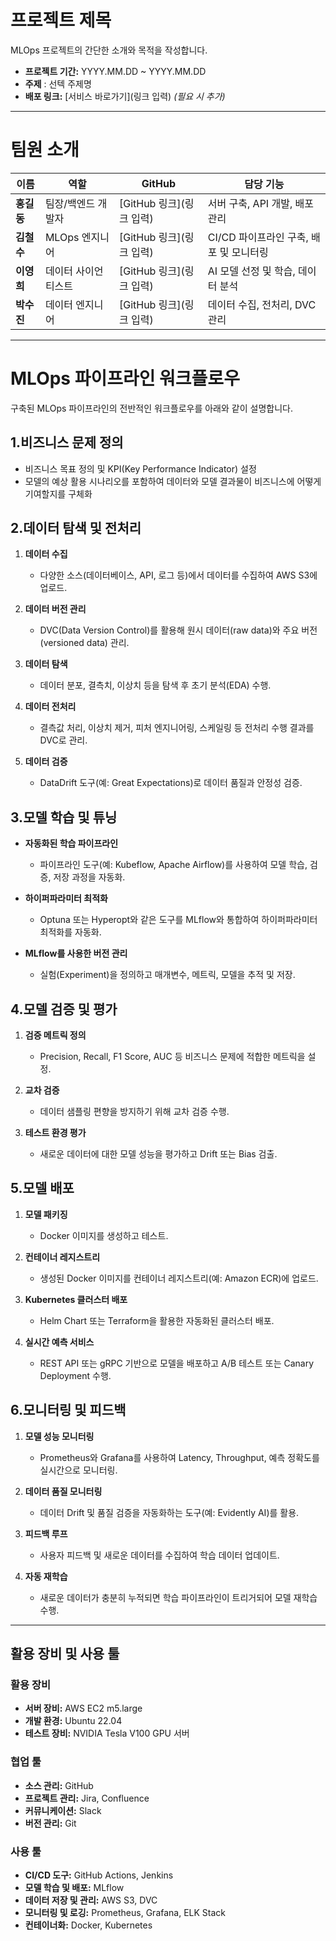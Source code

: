 # **프로젝트 제목**

MLOps 프로젝트의 간단한 소개와 목적을 작성합니다.

- **프로젝트 기간:** YYYY.MM.DD \~ YYYY.MM.DD
- **주제** : 선텍 주제명
- **배포 링크:** [서비스 바로가기]\(링크 입력) *(필요 시 추가)*

---

# **팀원 소개**

| 이름      | 역할         | GitHub              | 담당 기능                     |
| ------- | ---------- | ------------------- | ------------------------- |
| **홍길동** | 팀장/백엔드 개발자 | [GitHub 링크]\(링크 입력) | 서버 구축, API 개발, 배포 관리      |
| **김철수** | MLOps 엔지니어 | [GitHub 링크]\(링크 입력) | CI/CD 파이프라인 구축, 배포 및 모니터링 |
| **이영희** | 데이터 사이언티스트  | [GitHub 링크]\(링크 입력) | AI 모델 선정 및 학습, 데이터 분석     |
| **박수진** | 데이터 엔지니어   | [GitHub 링크]\(링크 입력) | 데이터 수집, 전처리, DVC 관리       |

---

# **MLOps 파이프라인 워크플로우**

구축된 MLOps 파이프라인의 전반적인 워크플로우를 아래와 같이 설명합니다.

## **1.비즈니스 문제 정의**
- 비즈니스 목표 정의 및 KPI(Key Performance Indicator) 설정
- 모델의 예상 활용 시나리오를 포함하여 데이터와 모델 결과물이 비즈니스에 어떻게 기여할지를 구체화

## **2.데이터 탐색 및 전처리**
1. **데이터 수집**
   - 다양한 소스(데이터베이스, API, 로그 등)에서 데이터를 수집하여 AWS S3에 업로드.
   
2. **데이터 버전 관리**
   - DVC(Data Version Control)를 활용해 원시 데이터(raw data)와 주요 버전(versioned data) 관리.

3. **데이터 탐색**
   - 데이터 분포, 결측치, 이상치 등을 탐색 후 초기 분석(EDA) 수행.

4. **데이터 전처리**
   - 결측값 처리, 이상치 제거, 피처 엔지니어링, 스케일링 등 전처리 수행 결과를 DVC로 관리.

5. **데이터 검증**
   - DataDrift 도구(예: Great Expectations)로 데이터 품질과 안정성 검증.

## **3.모델 학습 및 튜닝**
- **자동화된 학습 파이프라인**
  - 파이프라인 도구(예: Kubeflow, Apache Airflow)를 사용하여 모델 학습, 검증, 저장 과정을 자동화.

- **하이퍼파라미터 최적화**
  - Optuna 또는 Hyperopt와 같은 도구를 MLflow와 통합하여 하이퍼파라미터 최적화를 자동화.

- **MLflow를 사용한 버전 관리**
  - 실험(Experiment)을 정의하고 매개변수, 메트릭, 모델을 추적 및 저장.

## **4.모델 검증 및 평가**
1. **검증 메트릭 정의**
   - Precision, Recall, F1 Score, AUC 등 비즈니스 문제에 적합한 메트릭을 설정.

2. **교차 검증**
   - 데이터 샘플링 편향을 방지하기 위해 교차 검증 수행.

3. **테스트 환경 평가**
   - 새로운 데이터에 대한 모델 성능을 평가하고 Drift 또는 Bias 검출.

## **5.모델 배포**
1. **모델 패키징**
   - Docker 이미지를 생성하고 테스트.

2. **컨테이너 레지스트리**
   - 생성된 Docker 이미지를 컨테이너 레지스트리(예: Amazon ECR)에 업로드.

3. **Kubernetes 클러스터 배포**
   - Helm Chart 또는 Terraform을 활용한 자동화된 클러스터 배포.

4. **실시간 예측 서비스**
   - REST API 또는 gRPC 기반으로 모델을 배포하고 A/B 테스트 또는 Canary Deployment 수행.

## **6.모니터링 및 피드백**
1. **모델 성능 모니터링**
   - Prometheus와 Grafana를 사용하여 Latency, Throughput, 예측 정확도를 실시간으로 모니터링.

2. **데이터 품질 모니터링**
   - 데이터 Drift 및 품질 검증을 자동화하는 도구(예: Evidently AI)를 활용.

3. **피드백 루프**
   - 사용자 피드백 및 새로운 데이터를 수집하여 학습 데이터 업데이트.

4. **자동 재학습**
   - 새로운 데이터가 충분히 누적되면 학습 파이프라인이 트리거되어 모델 재학습 수행.

---

## **활용 장비 및 사용 툴**


### **활용 장비**

- **서버 장비:** AWS EC2 m5.large
- **개발 환경:** Ubuntu 22.04
- **테스트 장비:** NVIDIA Tesla V100 GPU 서버

### **협업 툴**

- **소스 관리:** GitHub
- **프로젝트 관리:** Jira, Confluence
- **커뮤니케이션:** Slack
- **버전 관리:** Git

### **사용 툴**

- **CI/CD 도구:** GitHub Actions, Jenkins
- **모델 학습 및 배포:** MLflow
- **데이터 저장 및 관리:** AWS S3, DVC
- **모니터링 및 로깅:** Prometheus, Grafana, ELK Stack
- **컨테이너화:** Docker, Kubernetes

